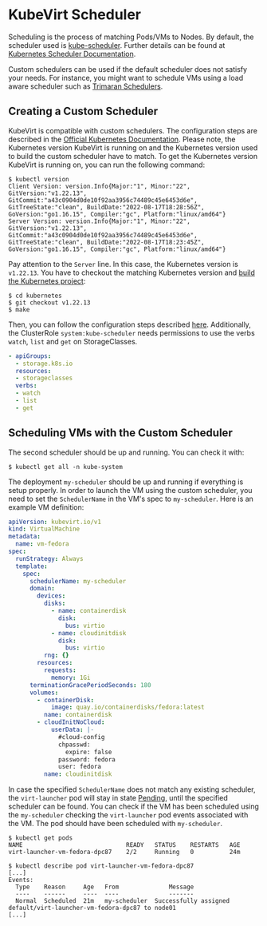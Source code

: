 # KubeVirt Scheduler
Scheduling is the process of matching Pods/VMs to Nodes. By default, the scheduler used is 
[kube-scheduler](https://kubernetes.io/docs/reference/command-line-tools-reference/kube-scheduler/).
Further details can be found at [Kubernetes Scheduler Documentation](https://kubernetes.io/docs/concepts/scheduling-eviction/kube-scheduler/).

Custom schedulers can be used if the default scheduler does not satisfy your needs. For instance, you might want to schedule
VMs using a load aware scheduler such as [Trimaran Schedulers](https://cloud.redhat.com/blog/improving-the-resource-efficiency-for-openshift-clusters-via-trimaran-schedulers).

## Creating a Custom Scheduler
KubeVirt is compatible with custom schedulers. The configuration steps are described in the [Official Kubernetes 
Documentation](https://kubernetes.io/docs/tasks/extend-kubernetes/configure-multiple-schedulers).
Please note, the Kubernetes version KubeVirt is running on and the Kubernetes version used to build the custom
scheduler have to match.
To get the Kubernetes version KubeVirt is running on, you can run the following command:

```shell
$ kubectl version
Client Version: version.Info{Major:"1", Minor:"22", GitVersion:"v1.22.13", GitCommit:"a43c0904d0de10f92aa3956c74489c45e6453d6e", GitTreeState:"clean", BuildDate:"2022-08-17T18:28:56Z", GoVersion:"go1.16.15", Compiler:"gc", Platform:"linux/amd64"}
Server Version: version.Info{Major:"1", Minor:"22", GitVersion:"v1.22.13", GitCommit:"a43c0904d0de10f92aa3956c74489c45e6453d6e", GitTreeState:"clean", BuildDate:"2022-08-17T18:23:45Z", GoVersion:"go1.16.15", Compiler:"gc", Platform:"linux/amd64"}
```

Pay attention to the `Server` line. 
In this case, the Kubernetes version is `v1.22.13`.
You have to checkout the matching Kubernetes version and [build the Kubernetes project](https://kubernetes.io/docs/tasks/extend-kubernetes/configure-multiple-schedulers/#package-the-scheduler):

```shell
$ cd kubernetes
$ git checkout v1.22.13
$ make
```

Then, you can follow the configuration steps described [here](https://kubernetes.io/docs/tasks/extend-kubernetes/configure-multiple-schedulers/).
Additionally, the ClusterRole `system:kube-scheduler` needs permissions to use the verbs `watch`, `list` and `get` on StorageClasses.

```yaml
- apiGroups:                                                                                                   
  - storage.k8s.io                                                                                             
  resources:                                                                                                   
  - storageclasses                                                                                             
  verbs:                                                                                                       
  - watch                                                                                                      
  - list                                                                                                       
  - get 
```


## Scheduling VMs with the Custom Scheduler

The second scheduler should be up and running. You can check it with:

```shell
$ kubectl get all -n kube-system
```

The deployment `my-scheduler` should be up and running if everything is setup properly.
In order to launch the VM using the custom scheduler, you need to set the `SchedulerName` in the VM's spec to `my-scheduler`.
Here is an example VM definition:

```yaml
apiVersion: kubevirt.io/v1
kind: VirtualMachine
metadata:
  name: vm-fedora
spec:
  runStrategy: Always
  template:
    spec:
      schedulerName: my-scheduler
      domain:
        devices:
          disks:
            - name: containerdisk
              disk:
                bus: virtio
            - name: cloudinitdisk
              disk:
                bus: virtio
          rng: {}
        resources:
          requests:
            memory: 1Gi
      terminationGracePeriodSeconds: 180
      volumes:
        - containerDisk:
            image: quay.io/containerdisks/fedora:latest
          name: containerdisk
        - cloudInitNoCloud:
            userData: |-
              #cloud-config
              chpasswd:
                expire: false
              password: fedora
              user: fedora
          name: cloudinitdisk
```
In case the specified `SchedulerName` does not match any existing scheduler, the `virt-launcher` pod will stay in state
[Pending](https://kubernetes.io/docs/tasks/extend-kubernetes/configure-multiple-schedulers/#verifying-that-the-pods-were-scheduled-using-the-desired-schedulers), 
until the specified scheduler can be found.
You can check if the VM has been scheduled using the `my-scheduler` checking the `virt-launcher` pod events associated
with the VM. The pod should have been scheduled with `my-scheduler`.

```shell
$ kubectl get pods
NAME                             READY   STATUS    RESTARTS   AGE
virt-launcher-vm-fedora-dpc87    2/2     Running   0          24m

$ kubectl describe pod virt-launcher-vm-fedora-dpc87
[...] 
Events:
  Type    Reason     Age   From              Message
  ----    ------     ----  ----              -------
  Normal  Scheduled  21m   my-scheduler  Successfully assigned default/virt-launcher-vm-fedora-dpc87 to node01
[...]
```